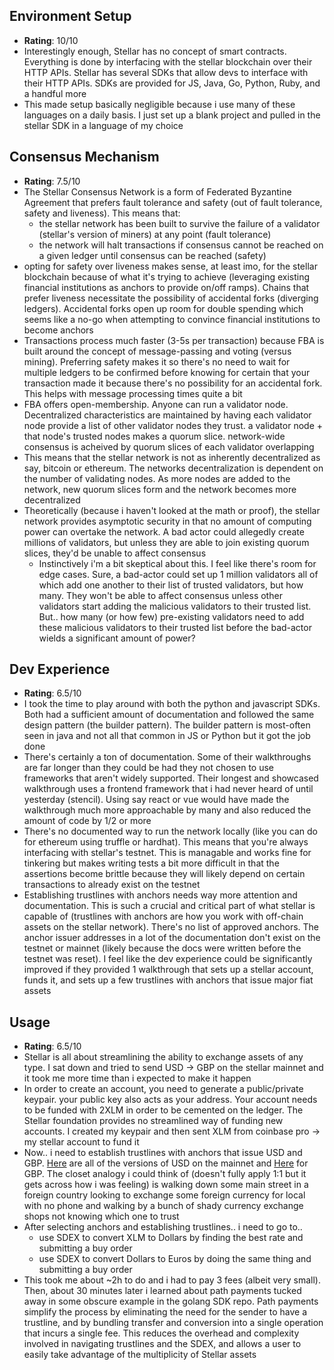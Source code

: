 ## Environment Setup
- **Rating**: 10/10
- Interestingly enough, Stellar has no concept of smart contracts. Everything is done by interfacing with the stellar blockchain over their HTTP APIs. Stellar has several SDKs that allow devs to interface with their HTTP APIs. SDKs are provided for JS, Java, Go, Python, Ruby, and a handful more
- This made setup basically negligible because i use many of these languages on a daily basis. I just set up a blank project and pulled in the stellar SDK in a language of my choice


## Consensus Mechanism
- **Rating**: 7.5/10
- The Stellar Consensus Network is a form of Federated Byzantine Agreement that prefers fault tolerance and safety (out of fault tolerance, safety and liveness). This means that:
  - the stellar network has been built to survive the failure of a validator (stellar's version of miners) at any point (fault tolerance)
  - the network will halt transactions if consensus cannot be reached on a given ledger until consensus can be reached (safety)
- opting for safety over liveness makes sense, at least imo, for the stellar blockchain because of what it's trying to achieve (leveraging existing financial institutions as anchors to provide on/off ramps). Chains that prefer liveness necessitate the possibility of accidental forks (diverging ledgers). Accidental forks open up room for double spending which seems like a no-go when attempting to convince financial institutions to become anchors
- Transactions process much faster (3-5s per transaction) because FBA is built around the concept of message-passing and voting (versus mining). Preferring safety makes it so there's no need to wait for multiple ledgers to be confirmed before knowing for certain that your transaction made it because there's no possibility for an accidental fork. This helps with message processing times quite a bit
- FBA offers open-membership. Anyone can run a validator node. Decentralized characteristics are maintained by having each validator node provide a list of other validator nodes they trust. a validator node + that node's trusted nodes makes a quorum slice. network-wide consensus is acheived by quorum slices of each validator overlapping
- This means that the stellar network is not as inherently decentralized as say, bitcoin or ethereum. The networks decentralization is dependent on the number of validating nodes. As more nodes are added to the network, new quorum slices form and the network becomes more decentralized
-  Theoretically (because i haven't looked at the math or proof), the stellar network provides asymptotic security in that no amount of computing power can overtake the network. A bad actor could allegedly create millions of validators, but unless they are able to join existing quorum slices, they'd be unable to affect consensus
   -  Instinctively i'm a bit skeptical about this. I feel like there's room for edge cases. Sure, a bad-actor could set up 1 million validators all of which add one another to their list of trusted validators, but how many. They won't be able to affect consensus unless other validators start adding the malicious validators to their trusted list. But.. how many (or how few) pre-existing validators need to add these malicious validators to their trusted list before the bad-actor wields a significant amount of power?

## Dev Experience
- **Rating**: 6.5/10
- I took the time to play around with both the python and javascript SDKs. Both had a sufficient amount of documentation and followed the same design pattern (the builder pattern). The builder pattern is most-often seen in java and not all that common in JS or Python but it got the job done
- There's certainly a ton of documentation. Some of their walkthroughs are far longer than they could be had they not chosen to use frameworks that aren't widely supported. Their longest and showcased walkthrough uses a frontend framework that i had never heard of until yesterday (stencil). Using say react or vue would have made the walkthrough much more approachable by many and also reduced the amount of code by 1/2 or more
- There's no documented way to run the network locally (like you can do for ethereum using truffle or hardhat). This means that you're always interfacing with stellar's testnet. This is managable and works fine for tinkering but makes writing tests a bit more difficult in that the assertions become brittle because they will likely depend on certain transactions to already exist on the testnet
- Establishing trustlines with anchors needs way more attention and documentation. This is such a crucial and critical part of what stellar is capable of (trustlines with anchors are how you work with off-chain assets on the stellar network). There's no list of approved anchors. The anchor issuer addresses in a lot of the documentation don't exist on the testnet or mainnet (likely because the docs were written before the testnet was reset). I feel like the dev experience could be significantly improved if they provided 1 walkthrough that sets up a stellar account, funds it, and sets up a few trustlines with anchors that issue major fiat assets

## Usage
- **Rating**: 6.5/10
- Stellar is all about streamlining the ability to exchange assets of any type. I sat down and tried to send USD -> GBP on the stellar mainnet and it took me more time than i expected to make it happen
- In order to create an account, you need to generate a public/private keypair. your public key also acts as your address. Your account needs to be funded with 2XLM in order to be cemented on the ledger. The Stellar foundation provides no streamlined way of funding new accounts. I created my keypair and then sent XLM from coinbase pro -> my stellar account to fund it
- Now.. i need to establish trustlines with anchors that issue USD and GBP. [Here](https://stellar.expert/explorer/public/search?term=USD) are all of the versions of USD on the mainnet and [Here](https://stellar.expert/explorer/public/search?term=GBP) for GBP. The closet analogy i could think of (doesn't fully apply 1:1 but it gets across how i was feeling) is walking down some main street in a foreign country looking to exchange some foreign currency for local with no phone and walking by a bunch of shady currency exchange shops not knowing which one to trust
- After selecting anchors and establishing trustlines.. i need to go to..
  - use SDEX to convert XLM to Dollars by finding the best rate and submitting a buy order
  - use SDEX to convert Dollars to Euros by doing the same thing and submitting a buy order
- This took me about ~2h to do and i had to pay 3 fees (albeit very small). Then, about 30 minutes later i learned about path payments tucked away in some obscure example in the golang SDK repo. Path payments simplify the process by eliminating the need for the sender to have a trustline, and by bundling transfer and conversion into a single operation that incurs a single fee. This reduces the overhead and complexity involved in navigating trustlines and the SDEX, and allows a user to easily take advantage of the multiplicity of Stellar assets